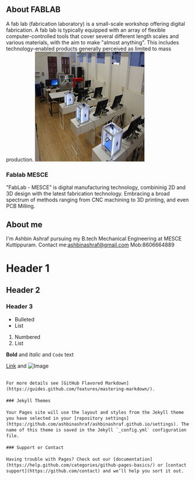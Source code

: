 ## About FABLAB
A fab lab (fabrication laboratory) is a small-scale workshop offering digital fabrication.
A fab lab is typically equipped with an array of flexible computer-controlled tools that cover several different length scales and various materials, with the aim to make "almost anything". This includes technology-enabled products generally perceived as limited to mass production.
<img src="fablab01.jpg" height="300" width="300">
### Fablab MESCE
"FabLab - MESCE” is digital manufacturing technology, combininig 2D and 3D design with the latest fabrication technology. Embracing a broad spectrum of methods ranging from CNC machining to 3D printing, and even PCB Milling.

## About me
I'm Ashbin Ashraf pursuing my B.tech Mechanical Engineering at MESCE Kuttippuram.
Contact me:ashbinashraf@gmail.com
       Mob:8606664889        


# Header 1
## Header 2
### Header 3

- Bulleted
- List

1. Numbered
2. List

**Bold** and _Italic_ and `Code` text

[Link](url) and ![Image](src)
```

For more details see [GitHub Flavored Markdown](https://guides.github.com/features/mastering-markdown/).

### Jekyll Themes

Your Pages site will use the layout and styles from the Jekyll theme you have selected in your [repository settings](https://github.com/ashbinashraf/ashbinashraf.github.io/settings). The name of this theme is saved in the Jekyll `_config.yml` configuration file.

### Support or Contact

Having trouble with Pages? Check out our [documentation](https://help.github.com/categories/github-pages-basics/) or [contact support](https://github.com/contact) and we’ll help you sort it out.
